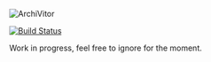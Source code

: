 ![ArchiVitor](https://raw.githubusercontent.com/AndrewRadev/edit_archive.vim/master/archivitor.png)

[![Build Status](https://secure.travis-ci.org/AndrewRadev/archivitor.vim.png?branch=master)](http://travis-ci.org/AndrewRadev/archivitor.vim)

Work in progress, feel free to ignore for the moment.
